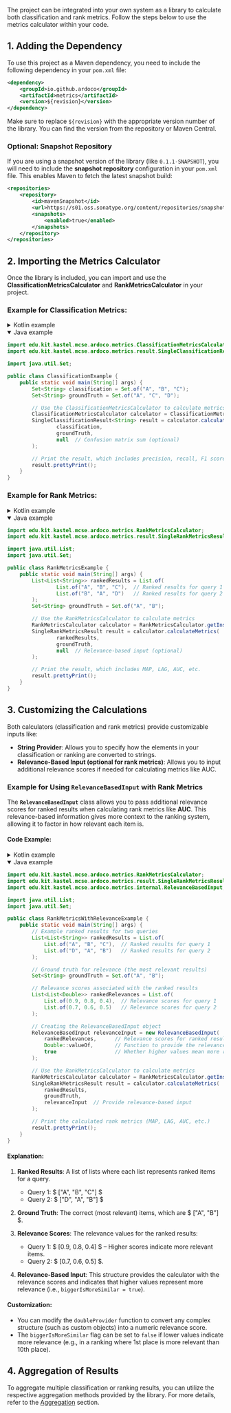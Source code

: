 The project can be integrated into your own system as a library to calculate both classification and rank metrics. Follow the steps below to use the metrics calculator within your code.

## 1. Adding the Dependency

To use this project as a Maven dependency, you need to include the following dependency in your `pom.xml` file:

```xml
<dependency>
    <groupId>io.github.ardoco</groupId>
    <artifactId>metrics</artifactId>
    <version>${revision}</version>
</dependency>
```

Make sure to replace `${revision}` with the appropriate version number of the library. You can find the version from the repository or Maven Central.

### Optional: Snapshot Repository

If you are using a snapshot version of the library (like `0.1.1-SNAPSHOT`), you will need to include the **snapshot repository** configuration in your `pom.xml` file. This enables Maven to fetch the latest snapshot build:

```xml
<repositories>
    <repository>
        <id>mavenSnapshot</id>
        <url>https://s01.oss.sonatype.org/content/repositories/snapshots</url>
        <snapshots>
            <enabled>true</enabled>
        </snapshots>
    </repository>
</repositories>
```

## 2. Importing the Metrics Calculator

Once the library is included, you can import and use the **ClassificationMetricsCalculator** and **RankMetricsCalculator** in your project.

### Example for Classification Metrics:

<details>
<summary>Kotlin example</summary>

```kotlin
import edu.kit.kastel.mcse.ardoco.metrics.ClassificationMetricsCalculator
import edu.kit.kastel.mcse.ardoco.metrics.result.SingleClassificationResult

fun main() {
    val classification = setOf("A", "B", "C")
    val groundTruth = setOf("A", "C", "D")

    // Use the ClassificationMetricsCalculator to calculate metrics
    val calculator = ClassificationMetricsCalculator.Instance
    val result: SingleClassificationResult<String> = calculator.calculateMetrics(
        classification = classification,
        groundTruth = groundTruth,
        confusionMatrixSum = null
    )

    result.prettyPrint()  // Logs precision, recall, F1 score, etc.
}
```

</details>
<details open>
<summary>Java example</summary>

```java
import edu.kit.kastel.mcse.ardoco.metrics.ClassificationMetricsCalculator;
import edu.kit.kastel.mcse.ardoco.metrics.result.SingleClassificationResult;

import java.util.Set;

public class ClassificationExample {
    public static void main(String[] args) {
        Set<String> classification = Set.of("A", "B", "C");
        Set<String> groundTruth = Set.of("A", "C", "D");

        // Use the ClassificationMetricsCalculator to calculate metrics
        ClassificationMetricsCalculator calculator = ClassificationMetricsCalculator.getInstance();
        SingleClassificationResult<String> result = calculator.calculateMetrics(
                classification,
                groundTruth,
                null  // Confusion matrix sum (optional)
        );

        // Print the result, which includes precision, recall, F1 score, etc.
        result.prettyPrint();
    }
}
```
</details>

### Example for Rank Metrics:

<details>
<summary>Kotlin example</summary>

```kotlin
import edu.kit.kastel.mcse.ardoco.metrics.RankMetricsCalculator
import edu.kit.kastel.mcse.ardoco.metrics.result.SingleRankMetricsResult

fun main() {
    val rankedResults = listOf(
        listOf("A", "B", "C"),  // Ranked results for query 1
        listOf("B", "A", "D")   // Ranked results for query 2
    )
    val groundTruth = setOf("A", "B")

    // Use the RankMetricsCalculator to calculate metrics
    val calculator = RankMetricsCalculator.Instance
    val result: SingleRankMetricsResult = calculator.calculateMetrics(
        rankedResults = rankedResults,
        groundTruth = groundTruth,
        relevanceBasedInput = null
    )

    result.prettyPrint()  // Logs MAP, LAG, AUC, etc.
}
```

</details>
<details open>
<summary>Java example</summary>

```java
import edu.kit.kastel.mcse.ardoco.metrics.RankMetricsCalculator;
import edu.kit.kastel.mcse.ardoco.metrics.result.SingleRankMetricsResult;

import java.util.List;
import java.util.Set;

public class RankMetricsExample {
    public static void main(String[] args) {
        List<List<String>> rankedResults = List.of(
                List.of("A", "B", "C"),  // Ranked results for query 1
                List.of("B", "A", "D")   // Ranked results for query 2
        );
        Set<String> groundTruth = Set.of("A", "B");

        // Use the RankMetricsCalculator to calculate metrics
        RankMetricsCalculator calculator = RankMetricsCalculator.getInstance();
        SingleRankMetricsResult result = calculator.calculateMetrics(
                rankedResults,
                groundTruth,
                null  // Relevance-based input (optional)
        );

        // Print the result, which includes MAP, LAG, AUC, etc.
        result.prettyPrint();
    }
}
```
</details>

## 3. Customizing the Calculations

Both calculators (classification and rank metrics) provide customizable inputs like:
- **String Provider**: Allows you to specify how the elements in your classification or ranking are converted to strings.
- **Relevance-Based Input (optional for rank metrics)**: Allows you to input additional relevance scores if needed for calculating metrics like AUC.

### Example for Using `RelevanceBasedInput` with Rank Metrics

The **`RelevanceBasedInput`** class allows you to pass additional relevance scores for ranked results when calculating rank metrics like **AUC**. This relevance-based information gives more context to the ranking system, allowing it to factor in how relevant each item is.

#### Code Example:

<details>
<summary>Kotlin example</summary>
    
```kotlin
import edu.kit.kastel.mcse.ardoco.metrics.RankMetricsCalculator
import edu.kit.kastel.mcse.ardoco.metrics.result.SingleRankMetricsResult
import edu.kit.kastel.mcse.ardoco.metrics.internal.RelevanceBasedInput

fun main() {
    // Example ranked results for two queries
    val rankedResults = listOf(
        listOf("A", "B", "C"),  // Ranked results for query 1
        listOf("D", "A", "B")   // Ranked results for query 2
    )

    // Ground truth for relevance (the most relevant results)
    val groundTruth = setOf("A", "B")

    // Relevance scores associated with the ranked results
    val rankedRelevances = listOf(
        listOf(0.9, 0.8, 0.4),  // Relevance scores for query 1
        listOf(0.7, 0.6, 0.5)   // Relevance scores for query 2
    )

    // Creating the RelevanceBasedInput object
    val relevanceInput = RelevanceBasedInput(
        rankedRelevances = rankedRelevances,   // Relevance scores for ranked results
        doubleProvider = { it },               // Function to provide the relevance value (identity function in this case)
        biggerIsMoreSimilar = true             // Whether higher values mean more relevance
    )

    // Use the RankMetricsCalculator to calculate metrics
    val calculator = RankMetricsCalculator.Instance
    val result: SingleRankMetricsResult = calculator.calculateMetrics(
        rankedResults = rankedResults,
        groundTruth = groundTruth,
        relevanceBasedInput = relevanceInput
    )

    // Print the calculated rank metrics (MAP, LAG, AUC, etc.)
    result.prettyPrint()
}
```

</details>
<details open>
<summary>Java example</summary>

```java
import edu.kit.kastel.mcse.ardoco.metrics.RankMetricsCalculator;
import edu.kit.kastel.mcse.ardoco.metrics.result.SingleRankMetricsResult;
import edu.kit.kastel.mcse.ardoco.metrics.internal.RelevanceBasedInput;

import java.util.List;
import java.util.Set;

public class RankMetricsWithRelevanceExample {
    public static void main(String[] args) {
        // Example ranked results for two queries
        List<List<String>> rankedResults = List.of(
            List.of("A", "B", "C"),  // Ranked results for query 1
            List.of("D", "A", "B")   // Ranked results for query 2
        );

        // Ground truth for relevance (the most relevant results)
        Set<String> groundTruth = Set.of("A", "B");

        // Relevance scores associated with the ranked results
        List<List<Double>> rankedRelevances = List.of(
            List.of(0.9, 0.8, 0.4),  // Relevance scores for query 1
            List.of(0.7, 0.6, 0.5)   // Relevance scores for query 2
        );

        // Creating the RelevanceBasedInput object
        RelevanceBasedInput relevanceInput = new RelevanceBasedInput(
            rankedRelevances,      // Relevance scores for ranked results
            Double::valueOf,       // Function to provide the relevance value (identity function in this case)
            true                   // Whether higher values mean more relevance
        );

        // Use the RankMetricsCalculator to calculate metrics
        RankMetricsCalculator calculator = RankMetricsCalculator.getInstance();
        SingleRankMetricsResult result = calculator.calculateMetrics(
            rankedResults,
            groundTruth,
            relevanceInput  // Provide relevance-based input
        );

        // Print the calculated rank metrics (MAP, LAG, AUC, etc.)
        result.prettyPrint();
    }
}
```
</details>


#### Explanation:
1. **Ranked Results**: A list of lists where each list represents ranked items for a query.
   - Query 1: $ ["A", "B", "C"] $
   - Query 2: $ ["D", "A", "B"] $

2. **Ground Truth**: The correct (most relevant) items, which are $ ["A", "B"] $.

3. **Relevance Scores**: The relevance values for the ranked results:
   - Query 1: $ [0.9, 0.8, 0.4] $ – Higher scores indicate more relevant items.
   - Query 2: $ [0.7, 0.6, 0.5] $.

4. **Relevance-Based Input**: This structure provides the calculator with the relevance scores and indicates that higher values represent more relevance (i.e., `biggerIsMoreSimilar = true`).

#### Customization:
- You can modify the `doubleProvider` function to convert any complex structure (such as custom objects) into a numeric relevance score.
- The `biggerIsMoreSimilar` flag can be set to `false` if lower values indicate more relevance (e.g., in a ranking where 1st place is more relevant than 10th place).

## 4. Aggregation of Results

To aggregate multiple classification or ranking results, you can utilize the respective aggregation methods provided by the library. For more details, refer to the [Aggregation](Aggregation-of-Metrics) section.
